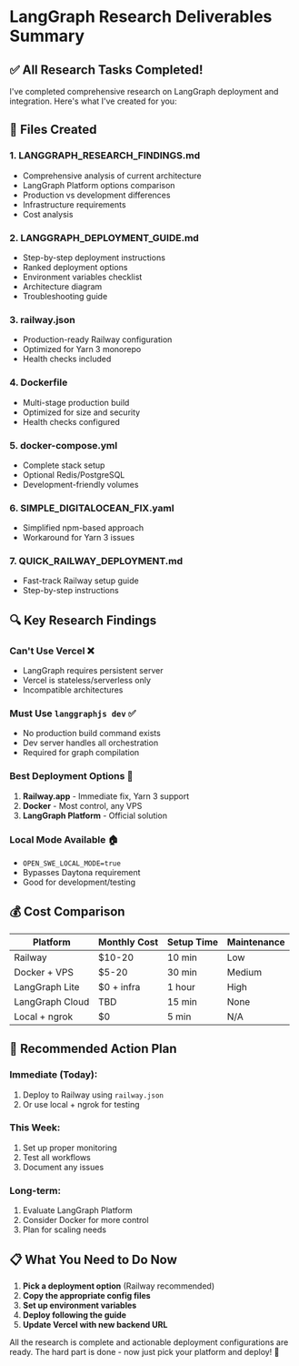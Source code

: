# LangGraph Research Deliverables Summary

## ✅ All Research Tasks Completed!

I've completed comprehensive research on LangGraph deployment and integration. Here's what I've created for you:

## 📁 Files Created

### 1. **LANGGRAPH_RESEARCH_FINDINGS.md**

- Comprehensive analysis of current architecture
- LangGraph Platform options comparison
- Production vs development differences
- Infrastructure requirements
- Cost analysis

### 2. **LANGGRAPH_DEPLOYMENT_GUIDE.md**

- Step-by-step deployment instructions
- Ranked deployment options
- Environment variables checklist
- Architecture diagram
- Troubleshooting guide

### 3. **railway.json**

- Production-ready Railway configuration
- Optimized for Yarn 3 monorepo
- Health checks included

### 4. **Dockerfile**

- Multi-stage production build
- Optimized for size and security
- Health checks configured

### 5. **docker-compose.yml**

- Complete stack setup
- Optional Redis/PostgreSQL
- Development-friendly volumes

### 6. **SIMPLE_DIGITALOCEAN_FIX.yaml**

- Simplified npm-based approach
- Workaround for Yarn 3 issues

### 7. **QUICK_RAILWAY_DEPLOYMENT.md**

- Fast-track Railway setup guide
- Step-by-step instructions

## 🔍 Key Research Findings

### Can't Use Vercel ❌

- LangGraph requires persistent server
- Vercel is stateless/serverless only
- Incompatible architectures

### Must Use `langgraphjs dev` ✅

- No production build command exists
- Dev server handles all orchestration
- Required for graph compilation

### Best Deployment Options 🚀

1. **Railway.app** - Immediate fix, Yarn 3 support
2. **Docker** - Most control, any VPS
3. **LangGraph Platform** - Official solution

### Local Mode Available 🏠

- `OPEN_SWE_LOCAL_MODE=true`
- Bypasses Daytona requirement
- Good for development/testing

## 💰 Cost Comparison

| Platform        | Monthly Cost | Setup Time | Maintenance |
| --------------- | ------------ | ---------- | ----------- |
| Railway         | $10-20       | 10 min     | Low         |
| Docker + VPS    | $5-20        | 30 min     | Medium      |
| LangGraph Lite  | $0 + infra   | 1 hour     | High        |
| LangGraph Cloud | TBD          | 15 min     | None        |
| Local + ngrok   | $0           | 5 min      | N/A         |

## 🎯 Recommended Action Plan

### Immediate (Today):

1. Deploy to Railway using `railway.json`
2. Or use local + ngrok for testing

### This Week:

1. Set up proper monitoring
2. Test all workflows
3. Document any issues

### Long-term:

1. Evaluate LangGraph Platform
2. Consider Docker for more control
3. Plan for scaling needs

## 📋 What You Need to Do Now

1. **Pick a deployment option** (Railway recommended)
2. **Copy the appropriate config files**
3. **Set up environment variables**
4. **Deploy following the guide**
5. **Update Vercel with new backend URL**

All the research is complete and actionable deployment configurations are ready. The hard part is done - now just pick your platform and deploy! 🚀
